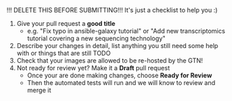 !!! DELETE THIS BEFORE SUBMITTING!!! It's just a checklist to help you :)

1. Give your pull request a **good title**
    - e.g. "Fix typo in ansible-galaxy tutorial" or "Add new transcriptomics tutorial covering a new sequencing technology"
2. Describe your changes in detail, list anything you still need some help with or things that are still TODO
3. Check that your images are allowed to be re-hosted by the GTN!
4. Not ready for review yet? Make it a **Draft** pull request
   - Once your are done making changes, choose **Ready for Review**
   - Then the automated tests will run and we will know to review and merge it

